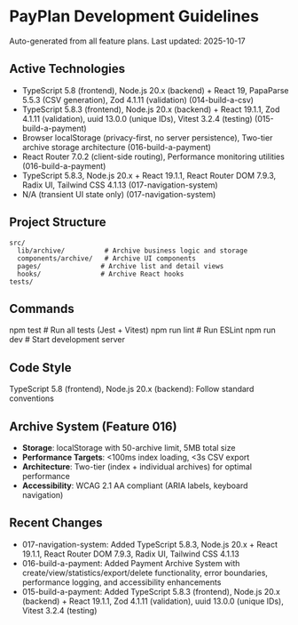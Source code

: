 # PayPlan Development Guidelines

Auto-generated from all feature plans. Last updated: 2025-10-17

## Active Technologies
- TypeScript 5.8 (frontend), Node.js 20.x (backend) + React 19, PapaParse 5.5.3 (CSV generation), Zod 4.1.11 (validation) (014-build-a-csv)
- TypeScript 5.8.3 (frontend), Node.js 20.x (backend) + React 19.1.1, Zod 4.1.11 (validation), uuid 13.0.0 (unique IDs), Vitest 3.2.4 (testing) (015-build-a-payment)
- Browser localStorage (privacy-first, no server persistence), Two-tier archive storage architecture (016-build-a-payment)
- React Router 7.0.2 (client-side routing), Performance monitoring utilities (016-build-a-payment)
- TypeScript 5.8.3, Node.js 20.x + React 19.1.1, React Router DOM 7.9.3, Radix UI, Tailwind CSS 4.1.13 (017-navigation-system)
- N/A (transient UI state only) (017-navigation-system)

## Project Structure
```
src/
  lib/archive/          # Archive business logic and storage
  components/archive/   # Archive UI components
  pages/               # Archive list and detail views
  hooks/               # Archive React hooks
tests/
```

## Commands
npm test               # Run all tests (Jest + Vitest)
npm run lint           # Run ESLint
npm run dev            # Start development server

## Code Style
TypeScript 5.8 (frontend), Node.js 20.x (backend): Follow standard conventions

## Archive System (Feature 016)
- **Storage**: localStorage with 50-archive limit, 5MB total size
- **Performance Targets**: <100ms index loading, <3s CSV export
- **Architecture**: Two-tier (index + individual archives) for optimal performance
- **Accessibility**: WCAG 2.1 AA compliant (ARIA labels, keyboard navigation)

## Recent Changes
- 017-navigation-system: Added TypeScript 5.8.3, Node.js 20.x + React 19.1.1, React Router DOM 7.9.3, Radix UI, Tailwind CSS 4.1.13
- 016-build-a-payment: Added Payment Archive System with create/view/statistics/export/delete functionality, error boundaries, performance logging, and accessibility enhancements
- 015-build-a-payment: Added TypeScript 5.8.3 (frontend), Node.js 20.x (backend) + React 19.1.1, Zod 4.1.11 (validation), uuid 13.0.0 (unique IDs), Vitest 3.2.4 (testing)

<!-- MANUAL ADDITIONS START -->
<!-- MANUAL ADDITIONS END -->

